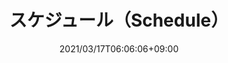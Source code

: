 ---
title: スケジュール（Schedule）
date: 2021/03/17T06:06:06+09:00
draft: false
description: バドミントンサークル「リレーション」の練習日程です。逐次、日程を追加中です。ぜひご参加ください！

header:
  description: 日程を追加中です！ぜひご参加ください。
  image:
    url: tmp-hero.png
    alt: schedule image, such as calender, or that on smartphone
    media: "(max-width: 46.25em)"
    params:
    - options: 1130x500
    - options: 848x443 Center
    - options: 700x420 Center
    - options: 490x318 Center


# header:
  # description: スケジュールについて。 .md という書きやすい形式で書いて、逐次アップロードすると反映させるのはどうでしょうか。
  # image:
  #   url: home-hero.png
  #   alt: The top of mountain image
  #   media: "(max-width: 46.25em)"
  #   params:
  #   - options: 5184x3456
  #   - options: 848x443
  #     cmd: Fit
  #   - options: 565x420
  #     cmd: Fit
  #   - options: 360x318
  #     cmd: Fit

text_groups:
  - name: 練習日程
    description: <p>※最新の日程や空き状況などは、サークルのグループ LINE または「スポーツやろうよ」でご確認ください（こちらのスケジュールは週１回程度を目標に反映しています）。</p>

  - name: 2021/7/11(日) 第1部（※募集中）
    description: <p>12:30〜15:00 </p><p>3面・定員24名</p><p><a class="accent-text bold-text" href="https://goo.gl/maps/4fMaLGUo9K8ofTFu6">江戸川橋体育館 ：MAP</a></p>

  - name: 2021/7/11(日) 第2部（※募集中）
    description: <p>15:30〜18:00 </p><p>3面・定員24名</p><p><a class="accent-text bold-text" href="https://goo.gl/maps/4fMaLGUo9K8ofTFu6">江戸川橋体育館 ：MAP</a></p>


  - name: 2021/6/20(日) 第1部（※募集中）
    description: <p> 9:00〜12:00 </p><p>4面・定員32名</p><p><a class="accent-text bold-text" href="https://goo.gl/maps/7ocdkJCbtL3WXgWz6">文京スポーツセンター ：MAP</a></p>

  - name: 2021/6/20(日) 第2部（※募集中）
    description: <p>12:00〜15:00 </p><p>4面・定員32名</p><p><a class="accent-text bold-text" href="https://goo.gl/maps/7ocdkJCbtL3WXgWz6">文京スポーツセンター ：MAP</a></p>


  - name: 2021/6/13(日) 第1部（※募集中）
    description: <p>12:30〜15:00 </p><p>4面・定員32名</p><p><a class="accent-text bold-text" href="https://goo.gl/maps/7ocdkJCbtL3WXgWz6">文京スポーツセンター ：MAP</a></p>

  - name: 2021/6/13(日) 第2部（※募集中）
    description: <p>15:30〜18:00 </p><p>4面・定員32名</p><p><a class="accent-text bold-text" href="https://goo.gl/maps/7ocdkJCbtL3WXgWz6">文京スポーツセンター ：MAP</a></p>


  - name: 2021/6/06(日) 第1部（※満員）
    description: <p>12:30〜15:00 </p><p>3面・定員24名</p><p><a class="accent-text bold-text" href="https://goo.gl/maps/4fMaLGUo9K8ofTFu6">江戸川橋体育館 ：MAP</a></p>

  - name: 2021/6/06(日) 第2部（※募集中）
    description: <p>15:30〜18:00 </p><p>3面・定員24名</p><p><a class="accent-text bold-text" href="https://goo.gl/maps/4fMaLGUo9K8ofTFu6">江戸川橋体育館 ：MAP</a></p>


  - name: 2021/5/05(水)※祝日（終了）
    description: <p>17:00〜19:00 </p><p>2面・定員16名</p><p><a class="accent-text bold-text" href="https://goo.gl/maps/PLnMcFfjwhVPJ8MC9">塩浜市民体育館 ：MAP</a></p>
    class: line

  - name: 2021/5/02(日)（終了）
    description: <p>16:30〜19:00 </p><p>4面・定員32名</p><p><a class="accent-text bold-text" href="https://www.google.com/maps/place/%E6%96%B0%E5%AE%BF%E5%8C%BA%E7%AB%8B+%E6%96%B0%E5%AE%BF%E3%82%B9%E3%83%9D%E3%83%BC%E3%83%84%E3%82%BB%E3%83%B3%E3%82%BF%E3%83%BC/@35.7061035,139.7019912,16z/data=!4m12!1m6!3m5!1s0x60188d23c728a871:0x1b86721ec7a09499!2z5paw5a6_5Yy656uLIOaWsOWuv-OCueODneODvOODhOOCu-ODs-OCv-ODvA!8m2!3d35.706966!4d139.705521!3m4!1s0x60188d23c728a871:0x1b86721ec7a09499!8m2!3d35.706966!4d139.705521">新宿区立 新宿スポーツセンター：MAP</a></p>


  - name: 2021/4/29(木) ※祝日（終了）
    description: <p>12:30〜15:00 </p><p>4面・定員32名</p><p><a class="accent-text bold-text" href="https://www.google.com/maps/place/%E6%96%B0%E5%AE%BF%E5%8C%BA%E7%AB%8B+%E6%96%B0%E5%AE%BF%E3%82%B9%E3%83%9D%E3%83%BC%E3%83%84%E3%82%BB%E3%83%B3%E3%82%BF%E3%83%BC/@35.7061035,139.7019912,16z/data=!4m12!1m6!3m5!1s0x60188d23c728a871:0x1b86721ec7a09499!2z5paw5a6_5Yy656uLIOaWsOWuv-OCueODneODvOODhOOCu-ODs-OCv-ODvA!8m2!3d35.706966!4d139.705521!3m4!1s0x60188d23c728a871:0x1b86721ec7a09499!8m2!3d35.706966!4d139.705521">新宿区立 新宿スポーツセンター：MAP</a></p>

  - name: 2021/4/25(日) 第1部（終了）
    description: <p>12:30〜15:00 </p><p>3面・定員24名</p><p><a class="accent-text bold-text" href="https://www.google.co.jp/maps/place/%E6%96%87%E4%BA%AC%E7%B7%8F%E5%90%88%E4%BD%93%E8%82%B2%E9%A4%A8/@35.7073842,139.7634505,16.25z/data=!3m1!5s0x60188c24a5e551df:0x5bd3afa9705c922c!4m5!3m4!1s0x60188c2479202e17:0x73dd1227ee7c8606!8m2!3d35.7081372!4d139.763335?hl=ja">文京総合体育館：MAP</a></p>
  - name: 2021/4/25(日) 第2部（終了）
    description: <p>15:30〜18:00 </p><p>3面・定員24名</p><p><a class="accent-text bold-text" href="https://www.google.co.jp/maps/place/%E6%96%87%E4%BA%AC%E7%B7%8F%E5%90%88%E4%BD%93%E8%82%B2%E9%A4%A8/@35.7073842,139.7634505,16.25z/data=!3m1!5s0x60188c24a5e551df:0x5bd3afa9705c922c!4m5!3m4!1s0x60188c2479202e17:0x73dd1227ee7c8606!8m2!3d35.7081372!4d139.763335?hl=ja">文京総合体育館：MAP</a></p>

  - name: 2021/4/11(日) 第1部（終了）
    description: <p>12:30〜15:00 </p><p>4面・定員32名</p><p><a class="accent-text bold-text" href="https://www.google.co.jp/maps/place/%E8%91%9B%E9%A3%BE%E5%8C%BA%E7%B7%8F%E5%90%88%E3%82%B9%E3%83%9D%E3%83%BC%E3%83%84%E3%82%BB%E3%83%B3%E3%82%BF%E3%83%BC+%E4%BD%93%E8%82%B2%E9%A4%A8/@35.7377755,139.859987,17z/data=!3m1!4b1!4m5!3m4!1s0x6018854641843907:0x139b6901761fc638!8m2!3d35.7377755!4d139.8621757?hl=ja">葛飾区奥戸総合スポーツセンター：MAP<i class="fa fa-external-link"></i></a></p><p>ミズノの人工シャトルを使ってみます</p>
  - name: 2021/4/11(日) 第2部（終了）
    description: <p>15:30〜18:00 </p><p>4面・定員32名</p><p><a class="accent-text bold-text" href="https://www.google.co.jp/maps/place/%E8%91%9B%E9%A3%BE%E5%8C%BA%E7%B7%8F%E5%90%88%E3%82%B9%E3%83%9D%E3%83%BC%E3%83%84%E3%82%BB%E3%83%B3%E3%82%BF%E3%83%BC+%E4%BD%93%E8%82%B2%E9%A4%A8/@35.7377755,139.859987,17z/data=!3m1!4b1!4m5!3m4!1s0x6018854641843907:0x139b6901761fc638!8m2!3d35.7377755!4d139.8621757?hl=ja">葛飾区奥戸総合スポーツセンター体育館：MAP<i class="fa fa-external-link"></i></a></p><p>ミズノの人工シャトルを使ってみます</p>

  - name: 2021/3/21(日) （終了）
    description: <p>12:30〜15:00 </p><p></p><p><a class="accent-text bold-text" href="https://www.google.com/maps/place/%E6%96%B0%E5%AE%BF%E5%8C%BA%E7%AB%8B+%E6%96%B0%E5%AE%BF%E3%82%B9%E3%83%9D%E3%83%BC%E3%83%84%E3%82%BB%E3%83%B3%E3%82%BF%E3%83%BC/@35.7061035,139.7019912,16z/data=!4m12!1m6!3m5!1s0x60188d23c728a871:0x1b86721ec7a09499!2z5paw5a6_5Yy656uLIOaWsOWuv-OCueODneODvOODhOOCu-ODs-OCv-ODvA!8m2!3d35.706966!4d139.705521!3m4!1s0x60188d23c728a871:0x1b86721ec7a09499!8m2!3d35.706966!4d139.705521">新宿区立 新宿スポーツセンター：MAP</a></p>
    class: line
  - name: 2021/3/07(日) プレ実施（終了）
    description: <p>12:30〜15:00 </p><p>募集：若干名</p><p><a class="accent-text bold-text" href="https://www.google.co.jp/maps/place/%E8%91%9B%E9%A3%BE%E5%8C%BA%E7%B7%8F%E5%90%88%E3%82%B9%E3%83%9D%E3%83%BC%E3%83%84%E3%82%BB%E3%83%B3%E3%82%BF%E3%83%BC+%E4%BD%93%E8%82%B2%E9%A4%A8/@35.7377755,139.859987,17z/data=!3m1!4b1!4m5!3m4!1s0x6018854641843907:0x139b6901761fc638!8m2!3d35.7377755!4d139.8621757?hl=ja">葛飾区奥戸総合スポーツセンター 体育館：MAP <i class="fa fa-external-link"></i></a></p>
---